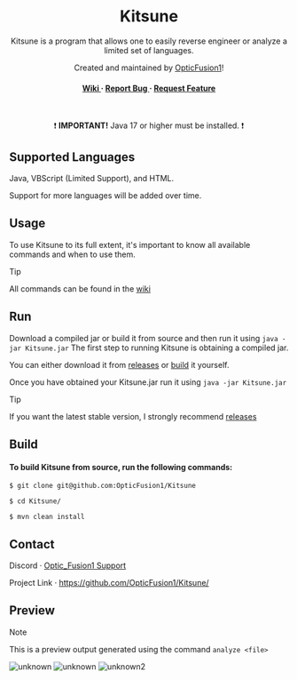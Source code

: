 <div align='center'>

<h1>Kitsune</h1>
<p>Kitsune is a program that allows one to easily reverse engineer or analyze a limited set of languages.</p>

<p>Created and maintained by <a href="https://github.com/OpticFusion1">OpticFusion1</a>!</p>

<h4> <a href="https://github.com/OpticFusion1/Kitsune/wiki"> Wiki </a> <span> · </span> <a href="https://github.com/OpticFusion1/Kitsune/issues"> Report Bug </a> <span> · </span> <a href="https://github.com/OpticFusion1/Kitsune/issues"> Request Feature </a> </h4>
<br>
<p> ❗ <strong> IMPORTANT!</strong> Java 17 or higher must be installed. ❗ </p>
</div>

## Supported Languages
Java, VBScript (Limited Support), and HTML.

Support for more languages will be added over time.

## Usage

To use Kitsune to its full extent, it's important to know all available commands and when to use them. 

> [!TIP]  
> All commands can be found in the [wiki](https://github.com/OpticFusion1/Kitsune/wiki)  

## Run
Download a compiled jar or build it from source and then run it using `java -jar Kitsune.jar`
The first step to running Kitsune is obtaining a compiled jar.

You can either download it from [releases](https://github.com/OpticFusion1/Kitsune/releases) or [build](#build) it yourself.

Once you have obtained your Kitsune.jar run it using `java -jar Kitsune.jar`

> [!TIP]  
> If you want the latest stable version, I strongly recommend [releases](https://github.com/OpticFusion1/Kitsune/releases)

## Build
#### To build Kitsune from source, run the following commands:
```
$ git clone git@github.com:OpticFusion1/Kitsune

$ cd Kitsune/

$ mvn clean install
```

## Contact
Discord · [Optic_Fusion1 Support](https://discord.gg/jMEsq4zHVA)

Project Link · https://github.com/OpticFusion1/Kitsune/

## Preview

> [!NOTE]  
> This is a preview output generated using the command `analyze <file>`

![unknown](https://user-images.githubusercontent.com/37254722/196303016-d5de5e7c-e16a-4caa-92a5-f34d0cc5baa5.png)
![unknown](https://user-images.githubusercontent.com/37254722/196303029-3f5719f7-20a2-47ba-ae71-7f50f3fe2add.png)
![unknown2](https://user-images.githubusercontent.com/37254722/196303030-6d7eec9a-94be-44a0-b01b-d65b4a846f76.png)